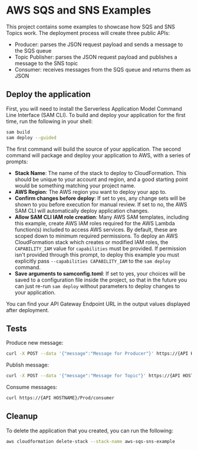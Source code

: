 # AWS SQS and SNS Examples

This project contains some examples to showcase how SQS and SNS Topics work. The deployment process will create three public APIs:

- Producer: parses the JSON request payload and sends a message to the SQS queue
- Topic Publisher: parses the JSON request payload and publishes a message to the SNS topic
- Consumer: receives messages from the SQS queue and returns them as JSON

## Deploy the application

First, you will need to install the Serverless Application Model Command Line Interface (SAM CLI).
To build and deploy your application for the first time, run the following in your shell:

```bash
sam build
sam deploy --guided
```

The first command will build the source of your application. The second command will package and deploy your application to AWS, with a series of prompts:

* **Stack Name**: The name of the stack to deploy to CloudFormation. This should be unique to your account and region, and a good starting point would be something matching your project name.
* **AWS Region**: The AWS region you want to deploy your app to.
* **Confirm changes before deploy**: If set to yes, any change sets will be shown to you before execution for manual review. If set to no, the AWS SAM CLI will automatically deploy application changes.
* **Allow SAM CLI IAM role creation**: Many AWS SAM templates, including this example, create AWS IAM roles required for the AWS Lambda function(s) included to access AWS services. By default, these are scoped down to minimum required permissions. To deploy an AWS CloudFormation stack which creates or modified IAM roles, the `CAPABILITY_IAM` value for `capabilities` must be provided. If permission isn't provided through this prompt, to deploy this example you must explicitly pass `--capabilities CAPABILITY_IAM` to the `sam deploy` command.
* **Save arguments to samconfig.toml**: If set to yes, your choices will be saved to a configuration file inside the project, so that in the future you can just re-run `sam deploy` without parameters to deploy changes to your application.

You can find your API Gateway Endpoint URL in the output values displayed after deployment.

## Tests
Produce new message:
```bash
curl -X POST --data '{"message":"Message for Producer"}' https://{API HOSTNAME}/Prod/producer
```

Publish message:
```bash
curl -X POST --data '{"message":"Message for Topic"}' https://{API HOSTNAME}/Prod/topic
```

Consume messages:
```bash
curl https://{API HOSTNAME}/Prod/consumer
```

## Cleanup

To delete the application that you created, you can run the following:

```bash
aws cloudformation delete-stack --stack-name aws-sqs-sns-example
```
